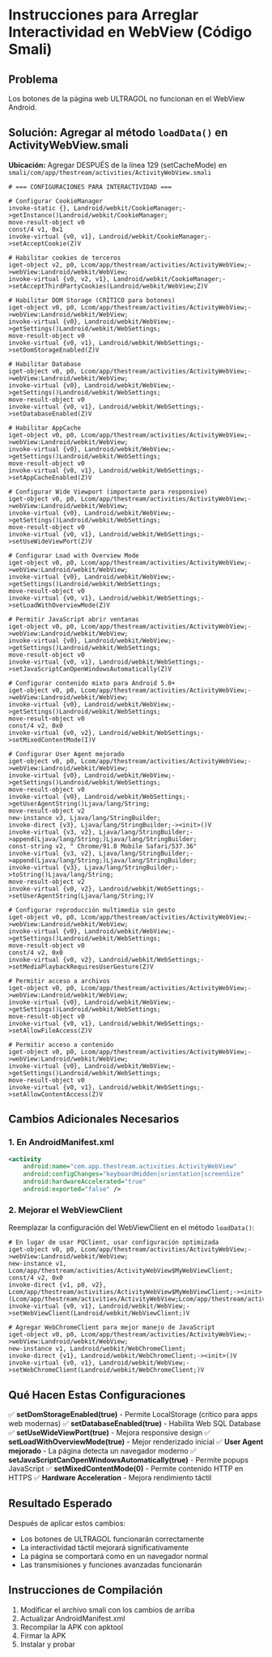 # Instrucciones para Arreglar Interactividad en WebView (Código Smali)

## Problema
Los botones de la página web ULTRAGOL no funcionan en el WebView Android.

## Solución: Agregar al método `loadData()` en ActivityWebView.smali

**Ubicación:** Agregar DESPUÉS de la línea 129 (setCacheMode) en `smali/com/app/thestream/activities/ActivityWebView.smali`

```smali
# === CONFIGURACIONES PARA INTERACTIVIDAD ===

# Configurar CookieManager
invoke-static {}, Landroid/webkit/CookieManager;->getInstance()Landroid/webkit/CookieManager;
move-result-object v0
const/4 v1, 0x1
invoke-virtual {v0, v1}, Landroid/webkit/CookieManager;->setAcceptCookie(Z)V

# Habilitar cookies de terceros
iget-object v2, p0, Lcom/app/thestream/activities/ActivityWebView;->webView:Landroid/webkit/WebView;
invoke-virtual {v0, v2, v1}, Landroid/webkit/CookieManager;->setAcceptThirdPartyCookies(Landroid/webkit/WebView;Z)V

# Habilitar DOM Storage (CRÍTICO para botones)
iget-object v0, p0, Lcom/app/thestream/activities/ActivityWebView;->webView:Landroid/webkit/WebView;
invoke-virtual {v0}, Landroid/webkit/WebView;->getSettings()Landroid/webkit/WebSettings;
move-result-object v0
invoke-virtual {v0, v1}, Landroid/webkit/WebSettings;->setDomStorageEnabled(Z)V

# Habilitar Database
iget-object v0, p0, Lcom/app/thestream/activities/ActivityWebView;->webView:Landroid/webkit/WebView;
invoke-virtual {v0}, Landroid/webkit/WebView;->getSettings()Landroid/webkit/WebSettings;
move-result-object v0
invoke-virtual {v0, v1}, Landroid/webkit/WebSettings;->setDatabaseEnabled(Z)V

# Habilitar AppCache
iget-object v0, p0, Lcom/app/thestream/activities/ActivityWebView;->webView:Landroid/webkit/WebView;
invoke-virtual {v0}, Landroid/webkit/WebView;->getSettings()Landroid/webkit/WebSettings;
move-result-object v0
invoke-virtual {v0, v1}, Landroid/webkit/WebSettings;->setAppCacheEnabled(Z)V

# Configurar Wide Viewport (importante para responsive)
iget-object v0, p0, Lcom/app/thestream/activities/ActivityWebView;->webView:Landroid/webkit/WebView;
invoke-virtual {v0}, Landroid/webkit/WebView;->getSettings()Landroid/webkit/WebSettings;
move-result-object v0
invoke-virtual {v0, v1}, Landroid/webkit/WebSettings;->setUseWideViewPort(Z)V

# Configurar Load with Overview Mode
iget-object v0, p0, Lcom/app/thestream/activities/ActivityWebView;->webView:Landroid/webkit/WebView;
invoke-virtual {v0}, Landroid/webkit/WebView;->getSettings()Landroid/webkit/WebSettings;
move-result-object v0
invoke-virtual {v0, v1}, Landroid/webkit/WebSettings;->setLoadWithOverviewMode(Z)V

# Permitir JavaScript abrir ventanas
iget-object v0, p0, Lcom/app/thestream/activities/ActivityWebView;->webView:Landroid/webkit/WebView;
invoke-virtual {v0}, Landroid/webkit/WebView;->getSettings()Landroid/webkit/WebSettings;
move-result-object v0
invoke-virtual {v0, v1}, Landroid/webkit/WebSettings;->setJavaScriptCanOpenWindowsAutomatically(Z)V

# Configurar contenido mixto para Android 5.0+
iget-object v0, p0, Lcom/app/thestream/activities/ActivityWebView;->webView:Landroid/webkit/WebView;
invoke-virtual {v0}, Landroid/webkit/WebView;->getSettings()Landroid/webkit/WebSettings;
move-result-object v0
const/4 v2, 0x0
invoke-virtual {v0, v2}, Landroid/webkit/WebSettings;->setMixedContentMode(I)V

# Configurar User Agent mejorado
iget-object v0, p0, Lcom/app/thestream/activities/ActivityWebView;->webView:Landroid/webkit/WebView;
invoke-virtual {v0}, Landroid/webkit/WebView;->getSettings()Landroid/webkit/WebSettings;
move-result-object v0
invoke-virtual {v0}, Landroid/webkit/WebSettings;->getUserAgentString()Ljava/lang/String;
move-result-object v2
new-instance v3, Ljava/lang/StringBuilder;
invoke-direct {v3}, Ljava/lang/StringBuilder;-><init>()V
invoke-virtual {v3, v2}, Ljava/lang/StringBuilder;->append(Ljava/lang/String;)Ljava/lang/StringBuilder;
const-string v2, " Chrome/91.0 Mobile Safari/537.36"
invoke-virtual {v3, v2}, Ljava/lang/StringBuilder;->append(Ljava/lang/String;)Ljava/lang/StringBuilder;
invoke-virtual {v3}, Ljava/lang/StringBuilder;->toString()Ljava/lang/String;
move-result-object v2
invoke-virtual {v0, v2}, Landroid/webkit/WebSettings;->setUserAgentString(Ljava/lang/String;)V

# Configurar reproducción multimedia sin gesto
iget-object v0, p0, Lcom/app/thestream/activities/ActivityWebView;->webView:Landroid/webkit/WebView;
invoke-virtual {v0}, Landroid/webkit/WebView;->getSettings()Landroid/webkit/WebSettings;
move-result-object v0
const/4 v2, 0x0
invoke-virtual {v0, v2}, Landroid/webkit/WebSettings;->setMediaPlaybackRequiresUserGesture(Z)V

# Permitir acceso a archivos
iget-object v0, p0, Lcom/app/thestream/activities/ActivityWebView;->webView:Landroid/webkit/WebView;
invoke-virtual {v0}, Landroid/webkit/WebView;->getSettings()Landroid/webkit/WebSettings;
move-result-object v0
invoke-virtual {v0, v1}, Landroid/webkit/WebSettings;->setAllowFileAccess(Z)V

# Permitir acceso a contenido
iget-object v0, p0, Lcom/app/thestream/activities/ActivityWebView;->webView:Landroid/webkit/WebView;
invoke-virtual {v0}, Landroid/webkit/WebView;->getSettings()Landroid/webkit/WebSettings;
move-result-object v0
invoke-virtual {v0, v1}, Landroid/webkit/WebSettings;->setAllowContentAccess(Z)V
```

## Cambios Adicionales Necesarios

### 1. En AndroidManifest.xml
```xml
<activity
    android:name="com.app.thestream.activities.ActivityWebView"
    android:configChanges="keyboardHidden|orientation|screenSize"
    android:hardwareAccelerated="true"
    android:exported="false" />
```

### 2. Mejorar el WebViewClient
Reemplazar la configuración del WebViewClient en el método `loadData()`:

```smali
# En lugar de usar PQClient, usar configuración optimizada
iget-object v0, p0, Lcom/app/thestream/activities/ActivityWebView;->webView:Landroid/webkit/WebView;
new-instance v1, Lcom/app/thestream/activities/ActivityWebView$MyWebViewClient;
const/4 v2, 0x0
invoke-direct {v1, p0, v2}, Lcom/app/thestream/activities/ActivityWebView$MyWebViewClient;-><init>(Lcom/app/thestream/activities/ActivityWebView;Lcom/app/thestream/activities/ActivityWebView$1;)V
invoke-virtual {v0, v1}, Landroid/webkit/WebView;->setWebViewClient(Landroid/webkit/WebViewClient;)V

# Agregar WebChromeClient para mejor manejo de JavaScript
iget-object v0, p0, Lcom/app/thestream/activities/ActivityWebView;->webView:Landroid/webkit/WebView;
new-instance v1, Landroid/webkit/WebChromeClient;
invoke-direct {v1}, Landroid/webkit/WebChromeClient;-><init>()V
invoke-virtual {v0, v1}, Landroid/webkit/WebView;->setWebChromeClient(Landroid/webkit/WebChromeClient;)V
```

## Qué Hacen Estas Configuraciones

✅ **setDomStorageEnabled(true)** - Permite LocalStorage (crítico para apps web modernas)
✅ **setDatabaseEnabled(true)** - Habilita Web SQL Database  
✅ **setUseWideViewPort(true)** - Mejora responsive design
✅ **setLoadWithOverviewMode(true)** - Mejor renderizado inicial
✅ **User Agent mejorado** - La página detecta un navegador moderno
✅ **setJavaScriptCanOpenWindowsAutomatically(true)** - Permite popups JavaScript
✅ **setMixedContentMode(0)** - Permite contenido HTTP en HTTPS
✅ **Hardware Acceleration** - Mejora rendimiento táctil

## Resultado Esperado
Después de aplicar estos cambios:
- Los botones de ULTRAGOL funcionarán correctamente
- La interactividad táctil mejorará significativamente  
- La página se comportará como en un navegador normal
- Las transmisiones y funciones avanzadas funcionarán

## Instrucciones de Compilación
1. Modificar el archivo smali con los cambios de arriba
2. Actualizar AndroidManifest.xml
3. Recompilar la APK con apktool
4. Firmar la APK
5. Instalar y probar